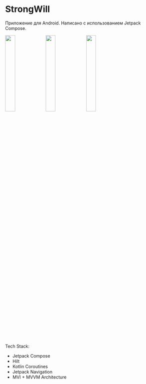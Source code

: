 # StrongWill
Приложение для Android. Написано с использованием Jetpack Compose.

<img src="https://user-images.githubusercontent.com/62645670/131367615-8da242eb-47fc-4b3a-bd48-001ed1195703.jpg" width=25% height=25%> <img src="https://user-images.githubusercontent.com/62645670/131367639-f063f42b-3a34-4477-8517-d491d0dad14b.jpg" width=25% height=25%> <img src="https://user-images.githubusercontent.com/62645670/131367649-db0a9ef6-b666-42e3-8395-847ab390319a.jpg" width=25% height=25%>

Tech Stack:

* Jetpack Compose
* Hilt
* Kotlin Coroutines
* Jetpack Navigation
* MVI + MVVM Architecture
